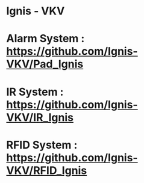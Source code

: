 # Ignis - VKV
# Alarm System : https://github.com/Ignis-VKV/Pad_Ignis
# IR System : https://github.com/Ignis-VKV/IR_Ignis
# RFID System : https://github.com/Ignis-VKV/RFID_Ignis
